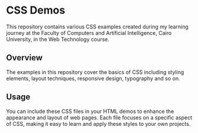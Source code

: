 # CSS Demos

This repository contains various CSS examples created during my learning journey at the Faculty of Computers and Artificial Intelligence, Cairo University, in the Web Technology course.

## Overview

The examples in this repository cover the basics of CSS including styling elements, layout techniques, responsive design, typography and so on.

## Usage

You can include these CSS files in your HTML demos to enhance the appearance and layout of web pages. Each file focuses on a specific aspect of CSS, making it easy to learn and apply these styles to your own projects.

